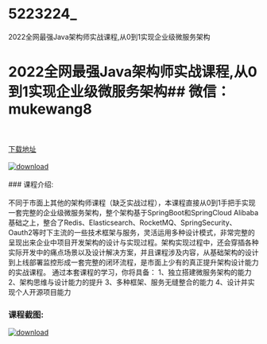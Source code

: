 # 5223224_
2022全网最强Java架构师实战课程,从0到1实现企业级微服务架构
# 2022全网最强Java架构师实战课程,从0到1实现企业级微服务架构## 微信：mukewang8
<br/></br>[下载地址](http://www.36tz.cn/article/5223224 "下载地址")
<br/></br>[![download](http://36tz.cn/muke_img/2022_03_1-50-300x136.png "下载地址")](http://www.36tz.cn/article/5223224 "下载地址")
<br/></br>### 课程介绍:<br/></br>不同于市面上其他的架构师课程（缺乏实战过程），本课程直接从0到1手把手实现一套完整的企业级微服务架构，整个架构基于SpringBoot和SpringCloud Alibaba基础之上，整合了Redis、Elasticsearch、RocketMQ、SpringSecurity、Oauth2等时下主流的一些技术框架与服务，灵活运用多种设计模式，非常完整的呈现出来企业中项目开发架构的设计与实现过程。架构实现过程中，还会穿插各种实际开发中的痛点场景以及设计解决方案，并且课程涉及内容，从基础架构的设计到上线部署监控形成一套完整的闭环流程，是市面上少有的真正提升架构设计能力的实战课程。
通过本套课程的学习，你将具备：
1、独立搭建微服务架构的能力
2、架构思维与设计能力的提升
3、多种框架、服务无缝整合的能力
4、设计并实现个人开源项目能力

### 课程截图:
[![download](http://36tz.cn/muke_img/2022_03_2-30.png "下载地址")](http://www.36tz.cn/article/5223224 "下载地址")
